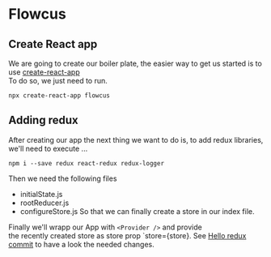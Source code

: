 # Flowcus

## Create React app
We are going to create our boiler plate, the easier way
to get us started is to use [create-react-app](https://github.com/facebookincubator/create-react-app)  
To do so, we just need to run.  

```
npx create-react-app flowcus
```

## Adding redux
After creating our app the next thing we want to do is,
to add redux libraries, we'll need to execute ...
```
npm i --save redux react-redux redux-logger
```
Then we need the following files
- initialState.js
- rootReducer.js
- configureStore.js
So that we can finally create a store in our index file.  

Finally we'll wrapp our App with `<Provider />` and provide  
the recently created store as store prop `store={store}.
See [Hello redux commit](https://github.com/codefulness/flowcus/commit/2bb556d77f9080981884a3ebf9085fde0478f021)
to have a look the needed changes. 
